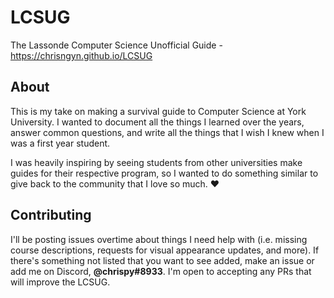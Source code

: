 # LCSUG
The Lassonde Computer Science Unofficial Guide - https://chrisngyn.github.io/LCSUG
## About
This is my take on making a survival guide to Computer Science at York University. I wanted to document all the things I learned over the years, answer common questions, and write all the things that I wish I knew when I was a first year student.  
  
I was heavily inspiring by seeing students from other universities make guides for their respective program, so I wanted to do something similar to give back to the community that I love so much. :heart:

## Contributing
I'll be posting issues overtime about things I need help with (i.e. missing course descriptions, requests for visual appearance updates, and more). If there's something not listed that you want to see added, make an issue or add me on Discord, **@chrispy#8933**. I'm open to accepting any PRs that will improve the LCSUG.
